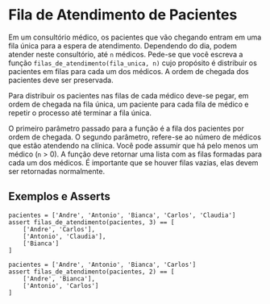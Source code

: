 # Fila de Atendimento de Pacientes

Em um consultório médico, os pacientes que vão chegando entram em
uma fila única para a espera de atendimento. Dependendo do dia,
podem atender neste consultório, até `n` médicos. Pede-se que
você escreva a função `filas_de_atendimento(fila_unica, n)` cujo
propósito é distribuir os pacientes em filas para cada um dos
médicos. A ordem de chegada dos pacientes deve ser preservada.

Para distribuir os pacientes nas filas de cada médico deve-se
pegar, em ordem de chegada na fila única, um paciente para cada
fila de médico e repetir o processo até terminar a fila única.

O primeiro parâmetro passado para a função é a fila dos pacientes
por ordem de chegada. O segundo parâmetro, refere-se ao
número de médicos que estão atendendo na clínica. Você pode
assumir que
há pelo menos um médico (`n` > 0). A função deve retornar uma
lista com as filas formadas para cada um dos médicos. É
importante que se houver filas vazias, elas devem ser retornadas
normalmente.

## Exemplos e Asserts

```
pacientes = ['Andre', 'Antonio', 'Bianca', 'Carlos', 'Claudia']
assert filas_de_atendimento(pacientes, 3) == [
    ['Andre', 'Carlos'],
    ['Antonio', 'Claudia'],
    ['Bianca']
]

pacientes = ['Andre', 'Antonio', 'Bianca', 'Carlos']
assert filas_de_atendimento(pacientes, 2) == [
    ['Andre', 'Bianca'],
    ['Antonio', 'Carlos']
]
```